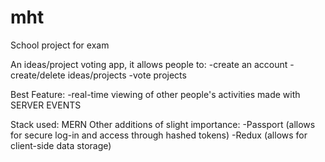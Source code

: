 # mht
School project for exam

An ideas/project voting app, it allows people to:
-create an account
-create/delete ideas/projects
-vote projects

Best Feature:
-real-time viewing of other people's activities made with SERVER EVENTS

Stack used: MERN
Other additions of slight importance: 
-Passport (allows for secure log-in and access through hashed tokens)
-Redux (allows for client-side data storage)
